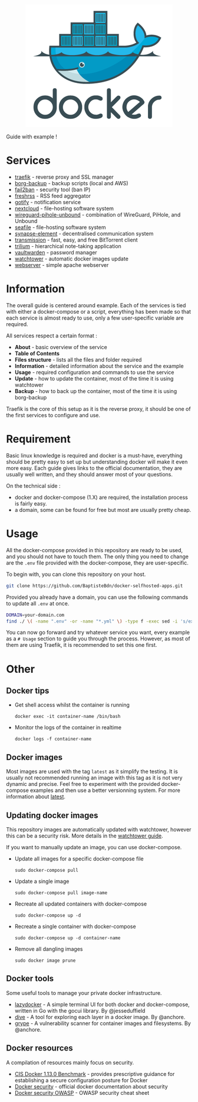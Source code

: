 <p align="center">
<img src="_utilities/docker.png" width="400" alt="docker" title="docker" />
</p>

Guide with example !

# Services

* [traefik](traefik/) - reverse proxy and SSL manager
* [borg-backup](borg-backup/) - backup scripts (local and AWS)
* [fail2ban](fail2ban/) - security tool (ban IP)
* [freshrss](freshrss/) - RSS feed aggregator
* [gotify](gotify/) - notification service
* [nextcloud](nextcloud/) - file-hosting software system
* [wireguard-pihole-unbound](wireguard-pihole-unbound3/) - combination of WireGuard, PiHole, and Unbound 
* [seafile](seafile/) - file-hosting software system
* [synapse-element](synapse-element/) - decentralised communication system
* [transmission](transmission/) - fast, easy, and free BitTorrent client
* [trilium](trilium/) - hierarchical note-taking application
* [vaultwarden](vaultwarden/) - password manager
* [watchtower](watchtower/) - automatic docker images update
* [webserver](webserver/) - simple apache webserver

# Information

The overall guide is centered around example. Each of the services is tied with either a docker-compose or a script, everything has been made so that each service is almost ready to use, only a few user-specific variable are required.

All services respect a certain format :

- **About** - basic overview of the service
- **Table of Contents**
- **Files structure** - lists all the files and folder required
- **Information** - detailed information about the service and the example
- **Usage** - required configuration and commands to use the service
- **Update** - how to update the container, most of the time it is using watchtower
- **Backup** - how to back up the container, most of the time it is using borg-backup

Traefik is the core of this setup as it is the reverse proxy, it should be one of the first services to configure and use.

# Requirement

Basic linux knowledge is required and docker is a must-have, everything should be pretty easy to set up but understanding docker will make it even more easy.
Each guide gives links to the official documentation, they are usually well written, and they should answer most of your questions.

On the technical side :

* docker and docker-compose (1.X) are required, the installation process is fairly easy.
* a domain, some can be found for free but most are usually pretty cheap.

# Usage

All the docker-compose provided in this repository are ready to be used, and you should not have to touch them. The only thing you need to change are the `.env` file provided with the docker-compose, they are user-specific.

To begin with, you can clone this repository on your host.

```bash
git clone https://github.com/BaptisteBdn/docker-selfhosted-apps.git
```

Provided you already have a domain, you can use the following commands to update all `.env` at once.

```bash
DOMAIN=your-domain.com
find ./ \( -name ".env" -or -name "*.yml" \) -type f -exec sed -i 's/example.com/'$DOMAIN'/g' {} \;
```

You can now go forward and try whatever service you want, every example as a `# Usage` section to guide you through the process. However, as most of them are using Traefik, it is recommended to set this one first.

# Other

## Docker tips

* Get shell access whilst the container is running
    ```
    docker exec -it container-name /bin/bash
    ```
* Monitor the logs of the container in realtime
    ```
    docker logs -f container-name
    ```

## Docker images

Most images are used with the tag `latest` as it simplify the testing. It is usually not recommended running an image with this tag as it is not very dynamic and precise.
Feel free to experiment with the provided docker-compose examples and then use a better versionning system. For more information about [latest](https://vsupalov.com/docker-latest-tag/).

## Updating docker images

This repository images are automatically updated with watchtower, however this can be a security risk. More details in the [watchtower guide](watchtower).

If you want to manually update an image, you can use docker-compose.

* Update all images for a specific docker-compose file
    ```
    sudo docker-compose pull
    ```
* Update a single image
    ```
    sudo docker-compose pull image-name
    ```
* Recreate all updated containers with docker-compose
    ```
    sudo docker-compose up -d
    ```
* Recreate a single container with docker-compose
    ```
    sudo docker-compose up -d container-name
    ```
* Remove all dangling images
    ```
    sudo docker image prune
    ```

## Docker tools

Some useful tools to manage your private docker infrastructure.

- [lazydocker](https://github.com/jesseduffield/lazydocker) - A simple terminal UI for both docker and docker-compose, written in Go with the gocui library. By @jesseduffield
- [dive](https://github.com/wagoodman/dive) - A tool for exploring each layer in a docker image. By @anchore.
- [grype](https://github.com/anchore/grype) - A vulnerability scanner for container images and filesystems. By @anchore.

## Docker resources 

A compilation of resources mainly focus on security.

- [CIS Docker 1.13.0 Benchmark](https://downloads.cisecurity.org/#/) - provides prescriptive guidance for establishing a secure configuration posture for Docker
- [Docker security](https://docs.docker.com/engine/security/) - official docker documentation about security
- [Docker security OWASP](https://cheatsheetseries.owasp.org/cheatsheets/Docker_Security_Cheat_Sheet.html) - OWASP security cheat sheet

